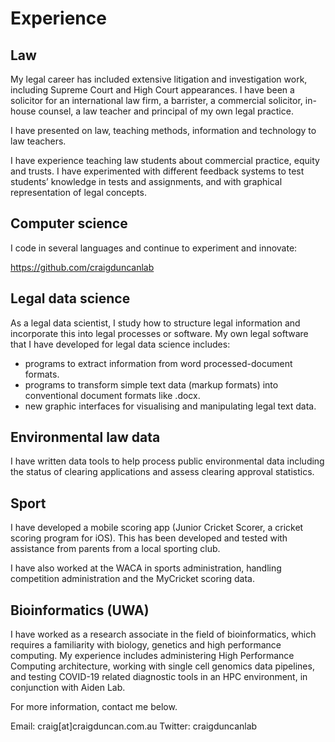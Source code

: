 # Experience

## Law

My legal career has included extensive litigation and investigation work, including Supreme Court and High Court appearances. I have been a solicitor for an international law firm, a barrister, a commercial solicitor, in-house counsel, a law teacher and principal of my own legal practice.

I have presented on law, teaching methods, information and technology to law teachers.

I have experience teaching law students about commercial practice, equity and trusts. I have experimented with different feedback systems to test students’ knowledge in tests and assignments, and with graphical representation of legal concepts.

## Computer science

I code in several languages and continue to experiment and innovate:

https://github.com/craigduncanlab

## Legal data science

As a legal data scientist, I study how to structure legal information and incorporate this into legal processes or software. My own legal software that I have developed for legal data science includes:

 - programs to extract information from word processed-document formats.
 - programs to transform simple text data (markup formats) into conventional document formats like .docx.
 - new graphic interfaces for visualising and manipulating legal text data.

## Environmental law data

I have written data tools to help process public environmental data including the status of clearing applications and assess clearing approval statistics.

## Sport

I have developed a mobile scoring app (Junior Cricket Scorer, a cricket scoring program for iOS). This has been developed and tested with assistance from parents from a local sporting club.

I have also worked at the WACA in sports administration, handling competition administration and the MyCricket scoring data.

## Bioinformatics (UWA)

I have worked as a research associate in the field of bioinformatics, which requires a familiarity with biology, genetics and high performance computing. My experience includes administering High Performance Computing architecture, working with single cell genomics data pipelines, and testing COVID-19 related diagnostic tools in an HPC environment, in conjunction with Aiden Lab.

For more information, contact me below.

Email: craig[at]craigduncan.com.au
Twitter: craigduncanlab

